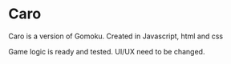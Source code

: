 # Caro
Caro is a version of Gomoku. Created in Javascript, html and css

Game logic is ready and tested. UI/UX need to be changed.

